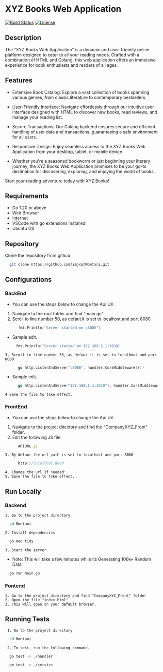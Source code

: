 # XYZ Books Web Application
[![Build Status](https://travis-ci.org/your-username/your-repo.svg?branch=master)](https://travis-ci.org/your-username/your-repo)
[![License](https://img.shields.io/badge/license-MIT-blue.svg)](LICENSE)

## Description

The "XYZ Books Web Application" is a dynamic and user-friendly online platform designed to cater to all your reading needs. Crafted with a combination of HTML and Golang, this web application offers an immersive experience for book enthusiasts and readers of all ages.

## Features
- Extensive Book Catalog: Explore a vast collection of books spanning various genres, from classic literature to contemporary bestsellers.

- User-Friendly Interface: Navigate effortlessly through our intuitive user interface designed with HTML to discover new books, read reviews, and manage your reading list.

- Secure Transactions: Our Golang backend ensures secure and efficient handling of user data and transactions, guaranteeing a safe environment for all users.

- Responsive Design: Enjoy seamless access to the XYZ Books Web Application from your desktop, tablet, or mobile device.

- Whether you're a seasoned bookworm or just beginning your literary journey, the XYZ Books Web Application promises to be your go-to destination for discovering, exploring, and enjoying the world of books.

Start your reading adventure today with XYZ Books!
## Requirements
- Go 1.20 or above  
- Web Browser
- Internet
- VSCode with go extensions installed
- Ubuntu OS

## Repository

Clone the repository from github

```bash
  git clone https://github.com/imjco/Montani.git

```
## Configurations

### BackEnd
- You can use the steps below to change the Api Url.
  
1. Navigate to the root folder and find "main.go"
2. Scroll to line number 50, as defaut it is set to localhost and port 8080
```go
      fmt.Println("Server started on :8080")
```
- Sample edit. 
```go
     fmt.Println("Server started on 192.168.1.1:3030)
```
    3. Scroll to line number 53, as defaut it is set to localhost and port 8080
```go
      go http.ListenAndServe(":8080", handler.CorsMiddleware(r))
```   
- Sample edit.
```go
      go http.ListenAndServe("192.168.1.1:3030"), handler.CorsMiddleware(r))
```     
    4 Save the file to take effect.

### FrontEnd
- You can use the steps below to change the Api Url.
  
1. Navigate to the project directory and find the "CompanyXYZ_Front" folder.
2. Edit the following JS file.
```js
      APIURL.js
```  
    3. By defaut the url path is set to localhost and port 8080
```js
      http://localhost:8080
```     
    4. Change the url if needed'
    5. Save the file to take effect.

## Run Locally

### Backend
    1. Go to the project directory

```bash
  cd Montani
```

    2. Install dependencies

```bash
  go mod tidy
```

    3. Start the server
  - Note: This will take a few minutes while its Generating 100k+ Random Data

```bash
  go run main.go
```

### Fontend
    1. Go to the project directory and find "CompanyXYZ_Front" folder
    2. Open the file "index.html".
    3. This will open on your default browser.
## Running Tests

     1. Go to the project directory

```bash
  cd Montani
```
     2. To test, run the following command.

```bash
  go test -v ./handler
```

```bash
  go test -v ./service
```
